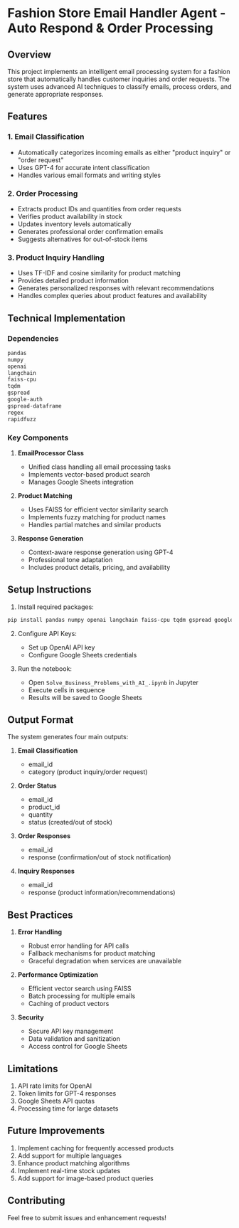 # Fashion Store Email Handler Agent - Auto Respond & Order Processing

## Overview
This project implements an intelligent email processing system for a fashion store that automatically handles customer inquiries and order requests. The system uses advanced AI techniques to classify emails, process orders, and generate appropriate responses.

## Features

### 1. Email Classification
- Automatically categorizes incoming emails as either "product inquiry" or "order request"
- Uses GPT-4 for accurate intent classification
- Handles various email formats and writing styles

### 2. Order Processing
- Extracts product IDs and quantities from order requests
- Verifies product availability in stock
- Updates inventory levels automatically
- Generates professional order confirmation emails
- Suggests alternatives for out-of-stock items

### 3. Product Inquiry Handling
- Uses TF-IDF and cosine similarity for product matching
- Provides detailed product information
- Generates personalized responses with relevant recommendations
- Handles complex queries about product features and availability

## Technical Implementation

### Dependencies
```python
pandas
numpy
openai
langchain
faiss-cpu
tqdm
gspread
google-auth
gspread-dataframe
regex
rapidfuzz
```

### Key Components

1. **EmailProcessor Class**
   - Unified class handling all email processing tasks
   - Implements vector-based product search
   - Manages Google Sheets integration

2. **Product Matching**
   - Uses FAISS for efficient vector similarity search
   - Implements fuzzy matching for product names
   - Handles partial matches and similar products

3. **Response Generation**
   - Context-aware response generation using GPT-4
   - Professional tone adaptation
   - Includes product details, pricing, and availability

## Setup Instructions

1. Install required packages:
```bash
pip install pandas numpy openai langchain faiss-cpu tqdm gspread google-auth gspread-dataframe regex rapidfuzz
```

2. Configure API Keys:
   - Set up OpenAI API key
   - Configure Google Sheets credentials

3. Run the notebook:
   - Open `Solve_Business_Problems_with_AI_.ipynb` in Jupyter
   - Execute cells in sequence
   - Results will be saved to Google Sheets

## Output Format

The system generates four main outputs:

1. **Email Classification**
   - email_id
   - category (product inquiry/order request)

2. **Order Status**
   - email_id
   - product_id
   - quantity
   - status (created/out of stock)

3. **Order Responses**
   - email_id
   - response (confirmation/out of stock notification)

4. **Inquiry Responses**
   - email_id
   - response (product information/recommendations)

## Best Practices

1. **Error Handling**
   - Robust error handling for API calls
   - Fallback mechanisms for product matching
   - Graceful degradation when services are unavailable

2. **Performance Optimization**
   - Efficient vector search using FAISS
   - Batch processing for multiple emails
   - Caching of product vectors

3. **Security**
   - Secure API key management
   - Data validation and sanitization
   - Access control for Google Sheets

## Limitations

1. API rate limits for OpenAI
2. Token limits for GPT-4 responses
3. Google Sheets API quotas
4. Processing time for large datasets

## Future Improvements

1. Implement caching for frequently accessed products
2. Add support for multiple languages
3. Enhance product matching algorithms
4. Implement real-time stock updates
5. Add support for image-based product queries

## Contributing

Feel free to submit issues and enhancement requests!
